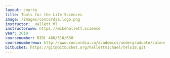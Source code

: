 ```yaml
---
layout: course
title: Tools for the Life Sciences
image: /images/concordia.logo.png
instructor:  Hallett MT
instructorwww: https://mikehallett.science
year: 2018
coursenumber: BIOL 480/510/630
coursenumberwww: http://www.concordia.ca/academics/undergraduate/calendar/current/sec31/31-030.html
bitbucket: https://git@bitbucket.org/hallettmichael/t4ls18.git
---
```


